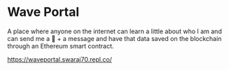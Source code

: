 # Wave Portal

A place where anyone on the internet can learn a little about who I am and can send me a 👋 + a message and have that data saved on the blockchain through an Ethereum smart contract.

https://waveportal.swaraj70.repl.co/
